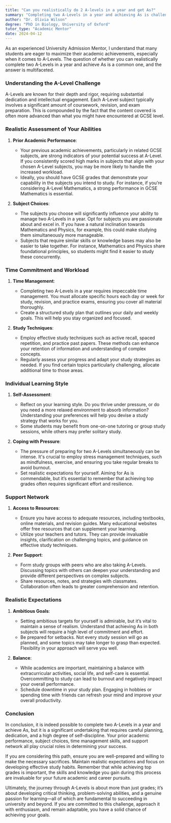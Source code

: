 ```yaml
---
title: "Can you realistically do 2 A-levels in a year and get As?"
summary: "Completing two A-Levels in a year and achieving As is challenging but possible with dedication, effective study strategies, and time management."
author: "Dr. Olivia Wilson"
degree: "PhD in Biology, University of Oxford"
tutor_type: "Academic Mentor"
date: 2024-04-12
---
```


As an experienced University Admission Mentor, I understand that many students are eager to maximize their academic achievements, especially when it comes to A-Levels. The question of whether you can realistically complete two A-Levels in a year and achieve As is a common one, and the answer is multifaceted.

### Understanding the A-Level Challenge

A-Levels are known for their depth and rigor, requiring substantial dedication and intellectual engagement. Each A-Level subject typically involves a significant amount of coursework, revision, and exam preparation. This is compounded by the fact that the content covered is often more advanced than what you might have encountered at GCSE level.

### Realistic Assessment of Your Abilities

1. **Prior Academic Performance**: 
   - Your previous academic achievements, particularly in related GCSE subjects, are strong indicators of your potential success at A-Level. If you consistently scored high marks in subjects that align with your chosen A-Level subjects, you may be more likely to handle the increased workload.
   - Ideally, you should have GCSE grades that demonstrate your capability in the subjects you intend to study. For instance, if you’re considering A-Level Mathematics, a strong performance in GCSE Mathematics is essential.

2. **Subject Choices**: 
   - The subjects you choose will significantly influence your ability to manage two A-Levels in a year. Opt for subjects you are passionate about and excel in. If you have a natural inclination towards Mathematics and Physics, for example, this could make studying them simultaneously more manageable.
   - Subjects that require similar skills or knowledge bases may also be easier to take together. For instance, Mathematics and Physics share foundational principles, so students might find it easier to study these concurrently.

### Time Commitment and Workload

1. **Time Management**: 
   - Completing two A-Levels in a year requires impeccable time management. You must allocate specific hours each day or week for study, revision, and practice exams, ensuring you cover all material thoroughly.
   - Create a structured study plan that outlines your daily and weekly goals. This will help you stay organized and focused.

2. **Study Techniques**: 
   - Employ effective study techniques such as active recall, spaced repetition, and practice past papers. These methods can enhance your retention of information and understanding of complex concepts.
   - Regularly assess your progress and adapt your study strategies as needed. If you find certain topics particularly challenging, allocate additional time to those areas.

### Individual Learning Style

1. **Self-Assessment**: 
   - Reflect on your learning style. Do you thrive under pressure, or do you need a more relaxed environment to absorb information? Understanding your preferences will help you devise a study strategy that works for you.
   - Some students may benefit from one-on-one tutoring or group study sessions, while others may prefer solitary study.

2. **Coping with Pressure**: 
   - The pressure of preparing for two A-Levels simultaneously can be intense. It's crucial to employ stress management techniques, such as mindfulness, exercise, and ensuring you take regular breaks to avoid burnout.
   - Set realistic expectations for yourself. Aiming for As is commendable, but it’s essential to remember that achieving top grades often requires significant effort and resilience.

### Support Network

1. **Access to Resources**: 
   - Ensure you have access to adequate resources, including textbooks, online materials, and revision guides. Many educational websites offer free resources that can supplement your learning.
   - Utilize your teachers and tutors. They can provide invaluable insights, clarification on challenging topics, and guidance on effective study techniques.

2. **Peer Support**: 
   - Form study groups with peers who are also taking A-Levels. Discussing topics with others can deepen your understanding and provide different perspectives on complex subjects.
   - Share resources, notes, and strategies with classmates. Collaboration often leads to greater comprehension and retention.

### Realistic Expectations

1. **Ambitious Goals**: 
   - Setting ambitious targets for yourself is admirable, but it’s vital to maintain a sense of realism. Understand that achieving As in both subjects will require a high level of commitment and effort.
   - Be prepared for setbacks. Not every study session will go as planned, and some topics may take longer to grasp than expected. Flexibility in your approach will serve you well.

2. **Balance**: 
   - While academics are important, maintaining a balance with extracurricular activities, social life, and self-care is essential. Overcommitting to study can lead to burnout and negatively impact your overall performance.
   - Schedule downtime in your study plan. Engaging in hobbies or spending time with friends can refresh your mind and improve your overall productivity.

### Conclusion

In conclusion, it is indeed possible to complete two A-Levels in a year and achieve As, but it is a significant undertaking that requires careful planning, dedication, and a high degree of self-discipline. Your prior academic performance, subject choices, time management skills, and support network all play crucial roles in determining your success.

If you are considering this path, ensure you are well-prepared and willing to make the necessary sacrifices. Maintain realistic expectations and focus on developing effective study habits. Remember that while achieving top grades is important, the skills and knowledge you gain during this process are invaluable for your future academic and career pursuits.

Ultimately, the journey through A-Levels is about more than just grades; it’s about developing critical thinking, problem-solving abilities, and a genuine passion for learning—all of which are fundamental to succeeding in university and beyond. If you are committed to this challenge, approach it with enthusiasm, and remain adaptable, you have a solid chance of achieving your goals.
    